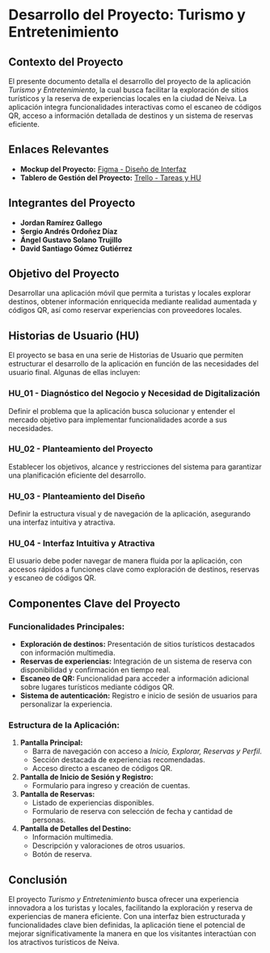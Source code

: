 # **Desarrollo del Proyecto: Turismo y Entretenimiento**

## **Contexto del Proyecto**
El presente documento detalla el desarrollo del proyecto de la aplicación *Turismo y Entretenimiento*, la cual busca facilitar la exploración de sitios turísticos y la reserva de experiencias locales en la ciudad de Neiva. La aplicación integra funcionalidades interactivas como el escaneo de códigos QR, acceso a información detallada de destinos y un sistema de reservas eficiente.

## **Enlaces Relevantes**
- **Mockup del Proyecto:** [Figma - Diseño de Interfaz](https://www.figma.com/proto/Qg6zyEpXDPVUEkh98hkDVG/Untitled?node-id=0-1&t=BbX5qdvBrOmgHYos-1)
- **Tablero de Gestión del Proyecto:** [Trello - Tareas y HU](https://trello.com/invite/b/67b7e2d5d9044bc5b1f023ce/ATTI3becb970c288c92c02f1c819929b6c7a1D3DA30E/turismoyentretenimiento)

## **Integrantes del Proyecto**
- **Jordan Ramírez Gallego**
- **Sergio Andrés Ordoñez Díaz**
- **Ángel Gustavo Solano Trujillo**
- **David Santiago Gómez Gutiérrez**

## **Objetivo del Proyecto**
Desarrollar una aplicación móvil que permita a turistas y locales explorar destinos, obtener información enriquecida mediante realidad aumentada y códigos QR, así como reservar experiencias con proveedores locales.

## **Historias de Usuario (HU)**
El proyecto se basa en una serie de Historias de Usuario que permiten estructurar el desarrollo de la aplicación en función de las necesidades del usuario final. Algunas de ellas incluyen:

### **HU_01 - Diagnóstico del Negocio y Necesidad de Digitalización**
Definir el problema que la aplicación busca solucionar y entender el mercado objetivo para implementar funcionalidades acorde a sus necesidades.

### **HU_02 - Planteamiento del Proyecto**
Establecer los objetivos, alcance y restricciones del sistema para garantizar una planificación eficiente del desarrollo.

### **HU_03 - Planteamiento del Diseño**
Definir la estructura visual y de navegación de la aplicación, asegurando una interfaz intuitiva y atractiva.

### **HU_04 - Interfaz Intuitiva y Atractiva**
El usuario debe poder navegar de manera fluida por la aplicación, con accesos rápidos a funciones clave como exploración de destinos, reservas y escaneo de códigos QR.

## **Componentes Clave del Proyecto**
### **Funcionalidades Principales:**
- **Exploración de destinos:** Presentación de sitios turísticos destacados con información multimedia.
- **Reservas de experiencias:** Integración de un sistema de reserva con disponibilidad y confirmación en tiempo real.
- **Escaneo de QR:** Funcionalidad para acceder a información adicional sobre lugares turísticos mediante códigos QR.
- **Sistema de autenticación:** Registro e inicio de sesión de usuarios para personalizar la experiencia.

### **Estructura de la Aplicación:**
1. **Pantalla Principal:**
   - Barra de navegación con acceso a *Inicio, Explorar, Reservas y Perfil*.
   - Sección destacada de experiencias recomendadas.
   - Acceso directo a escaneo de códigos QR.
2. **Pantalla de Inicio de Sesión y Registro:**
   - Formulario para ingreso y creación de cuentas.
3. **Pantalla de Reservas:**
   - Listado de experiencias disponibles.
   - Formulario de reserva con selección de fecha y cantidad de personas.
4. **Pantalla de Detalles del Destino:**
   - Información multimedia.
   - Descripción y valoraciones de otros usuarios.
   - Botón de reserva.

## **Conclusión**
El proyecto *Turismo y Entretenimiento* busca ofrecer una experiencia innovadora a los turistas y locales, facilitando la exploración y reserva de experiencias de manera eficiente. Con una interfaz bien estructurada y funcionalidades clave bien definidas, la aplicación tiene el potencial de mejorar significativamente la manera en que los visitantes interactúan con los atractivos turísticos de Neiva.

